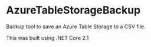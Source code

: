 # AzureTableStorageBackup
Backup tool to save an Azure Table Storage to a CSV file.

This was built using .NET Core 2.1
